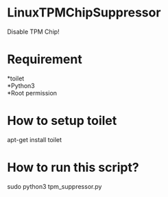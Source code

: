 # LinuxTPMChipSuppressor
Disable TPM Chip!
# Requirement
 *toilet<br/>
 *Python3<br/>
 *Root permission<br/>
# How to setup toilet
apt-get install toilet
# How to run this script?
sudo python3 tpm_suppressor.py
